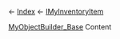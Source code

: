 ← [Index](Api-Index) ← [IMyInventoryItem](VRage.Game.ModAPI.Ingame.IMyInventoryItem)

[MyObjectBuilder_Base](VRage.ObjectBuilders.MyObjectBuilder_Base) Content

